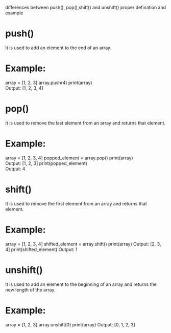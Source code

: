  differences between push(), pop(),shift() and unshift() proper defination and example
 # push()
  It is used to add an element to the end of an array.
  # Example:
  array = [1, 2, 3]
  array.push(4)
  print(array)  
   Output: [1, 2, 3, 4]
 
 # pop()
  It is used to remove the last element from an array and returns that element.
  # Example:
  array = [1, 2, 3, 4]
  popped_element = array.pop()
  print(array)  
   Output: [1, 2, 3]
  print(popped_element)  
   Output: 4
   
 # shift()
  It is used to remove the first element from an array and returns that element.
  # Example:
  array = [1, 2, 3, 4]
  shifted_element = array.shift()
  print(array)
   Output: [2, 3, 4]
  print(shifted_element)
   Output: 1
   
 # unshift()
  It is used to add an element to the beginning of an array and returns the new length of the array.
  # Example:
  array = [1, 2, 3]
  array.unshift(0)
  print(array)
   Output: [0, 1, 2, 3]
   
